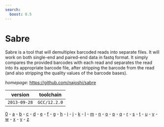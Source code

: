 ```yaml
---
search:
  boost: 0.5
---
```

# Sabre

Sabre is a tool that will demultiplex barcoded reads  into separate files. It will work on both single-end and paired-end  data in fastq format. It simply compares the provided barcodes with  each read and separates the read into its appropriate barcode file,  after stripping the barcode from the read (and also stripping  the quality values of the barcode bases).

*homepage*: <https://github.com/najoshi/sabre>

version | toolchain
--------|----------
``2013-09-28`` | ``GCC/12.2.0``

[0](../0/index.md) - [a](../a/index.md) - [b](../b/index.md) - [c](../c/index.md) - [d](../d/index.md) - [e](../e/index.md) - [f](../f/index.md) - [g](../g/index.md) - [h](../h/index.md) - [i](../i/index.md) - [j](../j/index.md) - [k](../k/index.md) - [l](../l/index.md) - [m](../m/index.md) - [n](../n/index.md) - [o](../o/index.md) - [p](../p/index.md) - [q](../q/index.md) - [r](../r/index.md) - [s](../s/index.md) - [t](../t/index.md) - [u](../u/index.md) - [v](../v/index.md) - [w](../w/index.md) - [x](../x/index.md) - [y](../y/index.md) - [z](../z/index.md)

